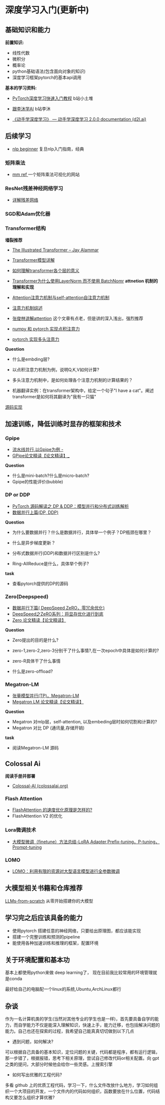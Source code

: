 # 深度学习入门(更新中)

## 基础知识和能力

**前置知识:**

- 线性代数
- 微积分
- 概率论
- python基础语法(包含面向对象的知识)
- 深度学习框架pytorch的基本api调用

**基本的学习资料:**

- [PyTorch深度学习快速入门教程](https://www.bilibili.com/video/BV1hE411t7RN/?spm_id_from=333.337.search-card.all.click&vd_source=ec674d7bf8a6cdd072b8017efe791d9f) b站小土堆
- [跟李沐学AI](https://space.bilibili.com/1567748478/channel/seriesdetail?sid=358497) b站李沐

- [《动手学深度学习》 — 动手学深度学习 2.0.0 documentation (d2l.ai)](https://zh.d2l.ai/)

## 后续学习
- [nlp beginner](https://github.com/FudanNLP/nlp-beginner) 复旦nlp入门指南，经典
### 矩阵乘法

- [mm ref ](https://bhosmer.github.io/mm/ref.html) 一个矩阵乘法可视化的网站

###  ResNet残差神经网络学习

- [详解残差网络 ](https://zhuanlan.zhihu.com/p/42706477)

###  SGD和Adam优化器


###   Transformer结构

**墙裂推荐**

- [The Illustrated Transformer – Jay Alammar ](https://jalammar.github.io/illustrated-transformer/)
- [Transformer模型详解](https://zhuanlan.zhihu.com/p/338817680)
- [如何理解transformer各个层的意义](https://blog.csdn.net/rongsenmeng2835/article/details/110511294)
- [Transformer为什么使用LayerNorm 而不使用 BatchNomr](https://zhuanlan.zhihu.com/p/492803886)
**attnetion 机制的理解和实现**

- [Attention注意力机制与self-attention自注意力机制](https://zhuanlan.zhihu.com/p/265108616)

- [注意力机制综述](https://zhuanlan.zhihu.com/p/631398525)

- [张俊林讲解attention](https://zhuanlan.zhihu.com/p/37601161) 这个文章有点老，但是讲的深入浅出，强烈推荐

- [numpy 和 pytorch 实现点积注意力](https://blog.51cto.com/u_14300986/5467376)

- [pytorch 实现多头注意力](https://blog.csdn.net/weixin_53598445/article/details/125009686)

**Question**

- 什么是embding层?

- 以点积注意力机制为例，说明Q,K,V如何计算?

- 多头注意力机制中，是如何处理各个注意力机制的计算结果的？

- 机器翻译实例：在transformer架构中，给定一个句子"I have a cat"。阐述transformer是如何将其翻译为"我有一只猫"

[源码实现](https://github.com/zxuu/Self-Attention/blob/main/OneHead/self-attention.py)

## 加速训练，降低训练时显存的框架和技术

###  Gpipe

- [流水线并行,以Gpipe为例 - ](https://zhuanlan.zhihu.com/p/613196255)
- [GPipe论文精读【论文精读】_](https://www.bilibili.com/video/BV1v34y1E7zu/?spm_id_from=333.999.0.0&vd_source=ec674d7bf8a6cdd072b8017efe791d9f)

**Question**

- 什么是mini-batch?什么是micro-batch?
- Gpipe的性能评价(bubble)

###  DP or DDP

- [PyTorch 源码解读之 DP & DDP：模型并行和分布式训练解析](https://zhuanlan.zhihu.com/p/343951042)
- [数据并行上篇(DP, DDP) ](https://zhuanlan.zhihu.com/p/617133971)

**Question**

- 为什么要数据并行？什么是数据并行，具体举一个例子？DP瓶颈在哪里？

- 什么是异步梯度更新？

- 分布式数据并行(DDP)和数据并行区别是什么?

- Ring-AllReduce是什么，具体举个例子?

**task** 

- 查看pytorch提供的DP的源码



###  Zero(Deepspeed)

- [数据并行下篇( DeepSpeed ZeRO，零冗余优化)](https://zhuanlan.zhihu.com/p/618865052)
- [DeepSpeed之ZeRO系列：将显存优化进行到底 ](https://zhuanlan.zhihu.com/p/513571706)
- [Zero 论文精读【论文精读】](https://www.bilibili.com/video/BV1tY411g7ZT/?spm_id_from=333.788&vd_source=ec674d7bf8a6cdd072b8017efe791d9f)

**Question**

- Zero提出的目的是什么?
- zero-1,zero-2,zero-3分别干了什么事情?,在一次epoch中具体是如何计算的?
- zero-R具体干了什么事情

- 什么是zero-offload?



### Megatron-LM

- [张量模型并行(TP)，Megatron-LM](https://zhuanlan.zhihu.com/p/622212228)
- [Megatron LM 论文精读【论文精读】](https://www.bilibili.com/video/BV1nB4y1R7Yz/?spm_id_from=333.337.search-card.all.click&vd_source=ec674d7bf8a6cdd072b8017efe791d9f)

**Question**

- Megatron 对mlp层，self-attention, 以及embeding层时如何切割和计算的?
- Megatron 对比 DP (通讯量,存储开销)

**task**

- 阅读Megatron-LM 源码

##  Colossal Ai

**阅读手册并部署**

- [Colossal-AI (colossalai.org)](https://colossalai.org/zh-Hans/)

### Flash Attention

- [ FlashAttention 的速度优化原理是怎样的?](https://www.zhihu.com/question/611236756/answer/3132304304)
- FlashAttention V2 的优化

### Lora微调技术

- [大模型微调（finetune）方法总结-LoRA,Adapter,Prefix-tuning，P-tuning，Prompt-tuning ](https://zhuanlan.zhihu.com/p/636481171)

###  LOMO

- [LOMO：利用有限的资源对大型语言模型进行全参数微调 ](https://zhuanlan.zhihu.com/p/638463057)



## 大模型相关书籍和仓库推荐

[LLMs-from-scratch](https://github.com/rasbt/LLMs-from-scratch/tree/main) 从零开始搭建你的大模型



## 学习完之后应该具备的能力

- 使用pytorch 搭建任意的神经网络，只要给出原理图，都应该能实现
- 搭建一个完整训练和预测的pipeline
- 能使用各种加速训练和推理的框架，配置环境

## 关于环境配置和基本功

基本上都使用python来做 deep learning了， 现在目前我比较常用的环境管理就是conda

最好给自己的电脑配一个linux的系统,Ubuntu,ArchLinux都行

## 杂谈

作为一名计算机类的学生(当然对其他专业的学生也是一样)，首先要具备自学的能力，而自学能力不仅是能深入理解知识，快速上手，能力迁移，也包括解决问题的能力。自己也还在探索的过程，我希望自己能真真切切做到以下几点

- 遇到问题，如何解决?

可以根据自己具备的基本知识，定位问题的关键，代码都是程序，都有运行逻辑，那一步错了，根据报错，思考下相关原理，尝试自己修改代码or相关配置。向 gpt 之类的提问，大部分时候他会给你一些灵感。上搜索引擎

- 如何写出优雅的工程代码?

多看 github 上的优质工程代码，学习一下，什么文件改放什么地方，学习如何组织一个大项目的开发，一个文件内的代码如何组织，函数要放在什么位置，代码结构又要怎么组织才算优雅?
